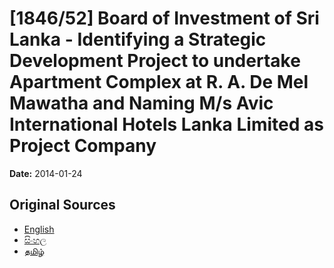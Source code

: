 # [1846/52] Board of Investment of Sri Lanka - Identifying a Strategic Development Project to undertake Apartment Complex at R. A. De Mel Mawatha and Naming M/s Avic International Hotels Lanka Limited as Project Company

**Date:** 2014-01-24

## Original Sources

- [English](https://documents.gov.lk/view/extra-gazettes/2014/1/1846-52_E.pdf)
- [සිංහල](https://documents.gov.lk/view/extra-gazettes/2014/1/1846-52_S.pdf)
- [தமிழ்](https://documents.gov.lk/view/extra-gazettes/2014/1/1846-52_T.pdf)
